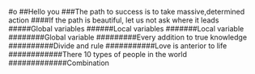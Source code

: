 #o
##Hello you
###The path to success is to take massive,determined action
####If the path is beautiful, let us not ask where it leads
#####Global variables
######Local variables
#######Local variable
########Global variable
#########Every addition to true knowledge
##########Divide and rule
###########Love is anterior to life
############There 10 types of people in the world
#############Combination
